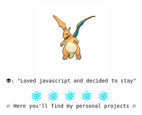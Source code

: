 <p align="center" style="text-align: center;">
  <img src="./assets/4hsh.gif" alt="Charizard flying">
  <br>
  <samp>
    👽: "Loved javascript and decided to stay"
  </samp>
</p>
<p align="center" style="text-align: center;">
  <samp>
    <img src="./assets/react_logo.gif" alt="ReactJS logo">&nbsp;
    <img src="./assets/react_logo.gif" alt="ReactJS logo">&nbsp;
    <img src="./assets/react_logo.gif" alt="ReactJS logo">&nbsp;
    <img src="./assets/react_logo.gif" alt="ReactJS logo">&nbsp;
    <img src="./assets/react_logo.gif" alt="ReactJS logo">&nbsp;
  <br>
    🔥 Here you'll find my personal projects 🔥
  </samp>
</p>
